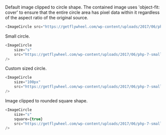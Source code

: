 Default image clipped to circle shape. 
The contained image uses 'object-fit: cover' to ensure that the entire circle area has pixel data within it regardless of the aspect ratio of the original source.

```js
<ImageCircle src="https://getflywheel.com/wp-content/uploads/2017/06/php-7-small.png" />
```

Small circle.

```js
<ImageCircle 
	size="s"
	src="https://getflywheel.com/wp-content/uploads/2017/06/php-7-small.png"
/>
```

Custom sized circle.

```js
<ImageCircle 
	size="100px"
	src="https://getflywheel.com/wp-content/uploads/2017/06/php-7-small.png"
/>
```

Image clipped to rounded square shape.

```js
<ImageCircle 
	size="s"
	square={true}
	src="https://getflywheel.com/wp-content/uploads/2017/06/php-7-small.png"
/>
```
